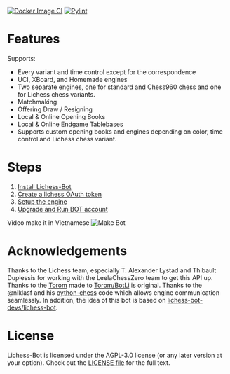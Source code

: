 [![Docker Image CI](https://github.com/M-DinhHoangViet/Lichess-Bot/actions/workflows/docker-image.yml/badge.svg)](https://github.com/M-DinhHoangViet/Lichess-Bot/actions/workflows/docker-image.yml) [![Pylint](https://github.com/M-DinhHoangViet/Lichess-Bot/actions/workflows/pylint.yml/badge.svg)](https://github.com/M-DinhHoangViet/Lichess-Bot/actions/workflows/pylint.yml) 
# Features
Supports:
- Every variant and time control except for the correspondence
- UCI, XBoard, and Homemade engines
- Two separate engines, one for standard and Chess960 chess and one for Lichess chess variants.
- Matchmaking
- Offering Draw / Resigning
- Local & Online Opening Books
- Local & Online Endgame Tablebases
- Supports custom opening books and engines depending on color, time control and Lichess chess variant.

# Steps
1. [Install Lichess-Bot](https://github.com/M-DinhHoangViet/Lichess-Bot/wiki/How-to-Install)
2. [Create a lichess OAuth token](https://github.com/M-DinhHoangViet/Lichess-Bot/wiki/How-to-create-a-Lichess-OAuth-token)
4. [Setup the engine](https://github.com/M-DinhHoangViet/Lichess-Bot/wiki/Setup-the-engine)
6. [Upgrade and Run BOT account](https://github.com/M-DinhHoangViet/Lichess-Bot/wiki/How-to-Run-lichess-bot)

Video make it in Vietnamese
![Make Bot](https://www.youtube.com/watch?v=AtfqrenOOrU)

# Acknowledgements
Thanks to the Lichess team, especially T. Alexander Lystad and Thibault Duplessis for working with the LeelaChessZero team to get this API up. Thanks to the [Torom](https://github.com/Torom) made to [Torom/BotLi](https://github.com/Torom/BotLi) is original. Thanks to the @niklasf and his [python-chess](https://github.com/niklasf/python-chess) code which allows engine communication seamlessly. In addition, the idea of this bot is based on [lichess-bot-devs/lichess-bot](https://github.com/lichess-bot-devs/lichess-bot).
# License
Lichess-Bot is licensed under the  AGPL-3.0 license (or any later version at your option). Check out the [LICENSE file](https://github.com/M-DinhHoangViet/Lichess-Bot/blob/main/LICENSE) for the full text.
